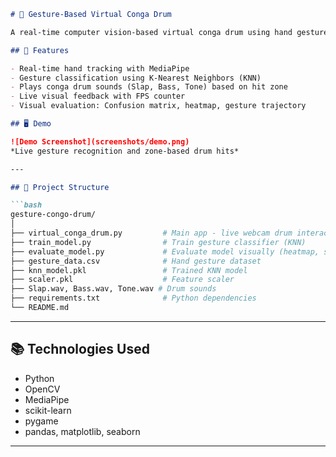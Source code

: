 

````markdown
# 🥁 Gesture-Based Virtual Conga Drum

A real-time computer vision-based virtual conga drum using hand gestures powered by MediaPipe, OpenCV, and a KNN classifier. Detects hits in left, center, and right zones and plays corresponding drum sounds.

## 🚀 Features

- Real-time hand tracking with MediaPipe
- Gesture classification using K-Nearest Neighbors (KNN)
- Plays conga drum sounds (Slap, Bass, Tone) based on hit zone
- Live visual feedback with FPS counter
- Visual evaluation: Confusion matrix, heatmap, gesture trajectory

## 🖥️ Demo

![Demo Screenshot](screenshots/demo.png)  
*Live gesture recognition and zone-based drum hits*

---

## 📁 Project Structure

```bash
gesture-congo-drum/
│
├── virtual_conga_drum.py         # Main app - live webcam drum interaction
├── train_model.py                # Train gesture classifier (KNN)
├── evaluate_model.py             # Evaluate model visually (heatmap, scatter, confusion matrix)
├── gesture_data.csv              # Hand gesture dataset
├── knn_model.pkl                 # Trained KNN model
├── scaler.pkl                    # Feature scaler
├── Slap.wav, Bass.wav, Tone.wav # Drum sounds
├── requirements.txt              # Python dependencies
└── README.md
````

---

## 📚 Technologies Used

* Python
* OpenCV
* MediaPipe
* scikit-learn
* pygame
* pandas, matplotlib, seaborn

---

